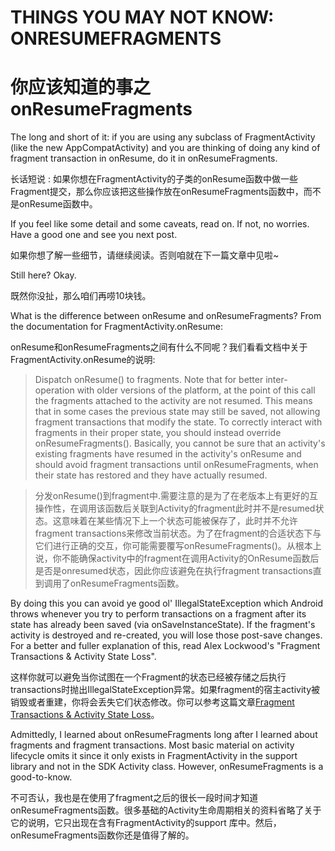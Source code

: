 # THINGS YOU MAY NOT KNOW: ONRESUMEFRAGMENTS
# 你应该知道的事之onResumeFragments

The long and short of it: if you are using any subclass of FragmentActivity (like the new AppCompatActivity) and you are thinking of doing any kind of fragment transaction in onResume, do it in onResumeFragments.

长话短说 : 如果你想在FragmentActivity的子类的onResume函数中做一些Fragment提交，那么你应该把这些操作放在onResumeFragments函数中，而不是onResume函数中。

If you feel like some detail and some caveats, read on. If not, no worries. Have a good one and see you next post.

如果你想了解一些细节，请继续阅读。否则咱就在下一篇文章中见啦~


Still here? Okay.

既然你没扯，那么咱们再唠10块钱。

What is the difference between onResume and onResumeFragments? From the documentation for FragmentActivity.onResume:

onResume和onResumeFragments之间有什么不同呢？我们看看文档中关于FragmentActivity.onResume的说明: 

> Dispatch onResume() to fragments. Note that for better inter-operation with older versions of the platform, at the point of this call the fragments attached to the activity are not resumed. This means that in some cases the previous state may still be saved, not allowing fragment transactions that modify the state. To correctly interact with fragments in their proper state, you should instead override onResumeFragments().
Basically, you cannot be sure that an activity's existing fragments have resumed in the activity's onResume and should avoid fragment transactions until onResumeFragments, when their state has restored and they have actually resumed.

> 分发onResume()到fragment中.需要注意的是为了在老版本上有更好的互操作性，在调用该函数后关联到Activity的fragment此时并不是resumed状态。这意味着在某些情况下上一个状态可能被保存了，此时并不允许fragment transactions来修改当前状态。为了在fragment的合适状态下与它们进行正确的交互，你可能需要覆写onResumeFragments()。从根本上说，你不能确保activity中的fragment在调用Activity的OnResume函数后是否是onresumed状态，因此你应该避免在执行fragment transactions直到调用了onResumeFragments函数。


By doing this you can avoid ye good ol' IllegalStateException which Android throws whenever you try to perform transactions on a fragment after its state has already been saved (via onSaveInstanceState). If the fragment's activity is destroyed and re-created, you will lose those post-save changes. For a better and fuller explanation of this, read Alex Lockwood's "Fragment Transactions & Activity State Loss".

这样你就可以避免当你试图在一个Fragment的状态已经被存储之后执行transactions时抛出IllegalStateException异常。如果fragment的宿主activity被销毁或者重建，你将会丢失它们状态修改。你可以参考这篇文章[Fragment Transactions & Activity State Loss](http://www.androiddesignpatterns.com/2013/08/fragment-transaction-commit-state-loss.html)。

Admittedly, I learned about onResumeFragments long after I learned about fragments and fragment transactions. Most basic material on activity lifecycle omits it since it only exists in FragmentActivity in the support library and not in the SDK Activity class. However, onResumeFragments is a good-to-know.

不可否认，我也是在使用了fragment之后的很长一段时间才知道onResumeFragments函数。很多基础的Activity生命周期相关的资料省略了关于它的说明，它只出现在含有FragmentActivity的support 库中。然后，onResumeFragments函数你还是值得了解的。